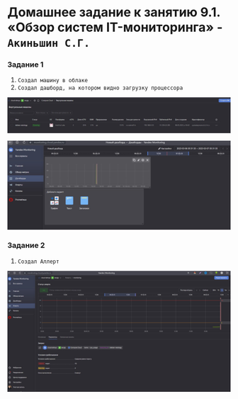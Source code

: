 # Домашнее задание к занятию 9.1. «Обзор систем IT-мониторинга» - `Акиньшин С.Г.`


### Задание 1

1. `Создал машину в облаке`
2. `Создал дашборд, на котором видно загрузку процессора`


![Создал виртуалку](https://github.com/akinya1974/Yandex-Monitoring/blob/main/JEPEG/Создал%20виртуалку.jpg)

![Создал дашборт](https://github.com/akinya1974/Yandex-Monitoring/blob/main/JEPEG/Дашборд.jpg)


### Задание 2

1. `Создал Аллерт`

![Создал аллерт](https://github.com/akinya1974/Yandex-Monitoring/blob/main/JEPEG/Создал%20Аллерт.jpg)

